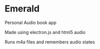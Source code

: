 # Emerald
Personal Audio book app

Made using electron.js and html5 audio

Runs m4a files and remembers audio states


